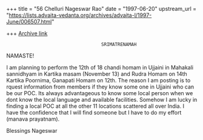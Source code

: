 +++
title = "56 Chelluri Nageswar Rao"
date = "1997-06-20"
upstream_url = "https://lists.advaita-vedanta.org/archives/advaita-l/1997-June/006507.html"

+++
[Archive link](https://lists.advaita-vedanta.org/archives/advaita-l/1997-June/006507.html)

                                       SRIMATRENAMAH

NAMASTE!

I am planning to perform the 12th of 18 chandi homam in Ujjaini in Mahakali
sannidhyam in Kartika masam (November 13) and Rudra Homam on 14th Kartika
Poornima, Ganapati Homam on 12th.  The reason I am posting is to rquest
information from members if they know some one in Ujjaini who can be our POC.
 Its always advantageous to know some local person when we dont know  the
local language and available facilities.  Somehow I am lucky in finding a
local POC at all the other 11 locations scattered all over India.  I have the
confidence that I will find someone but I have to do my effort (manava
prayatnam).

Blessings                                                     Nageswar

